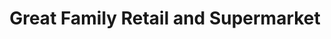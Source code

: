 ---
title: "Great Family Retail and Supermarket"
url: /philadelphia/great-family-retail-and-supermarket/
shop: Supermarkt
---